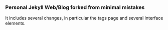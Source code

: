 ### Personal Jekyll Web/Blog forked from minimal mistakes

It includes several changes, in particular the tags page and several interface elements. 

